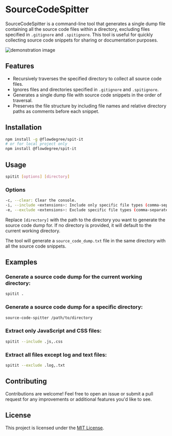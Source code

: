 # SourceCodeSpitter

SourceCodeSpitter is a command-line tool that generates a single dump file containing all the source code files within a directory, excluding files specified in `.gitignore` and `.spitignore`. This tool is useful for quickly collecting source code snippets for sharing or documentation purposes.

![demonstration image](https://github.com/flowdegree/spit-it/blob/main/Demo.gif?raw=true)

## Features

- Recursively traverses the specified directory to collect all source code files.
- Ignores files and directories specified in `.gitignore` and `.spitignore`.
- Generates a single dump file with source code snippets in the order of traversal.
- Preserves the file structure by including file names and relative directory paths as comments before each snippet.

## Installation

```bash
npm install -g @flowdegree/spit-it
# or for local project only
npm install @flowdegree/spit-it
```

## Usage

```bash
spitit [options] [directory]
```

### Options

```bash
-c, --clear: Clear the console.
-i, --include <extensions>: Include only specific file types (comma-separated, e.g., .js,.css). Use this option to limit the extraction to certain file extensions.
-e, --exclude <extensions>: Exclude specific file types (comma-separated, e.g., .log,.txt). Use this option to exclude certain file extensions from the extraction.
```

Replace `[directory]` with the path to the directory you want to generate the source code dump for. If no directory is provided, it will default to the current working directory.

The tool will generate a `source_code_dump.txt` file in the same directory with all the source code snippets.

## Examples

### Generate a source code dump for the current working directory:

```bash
spitit .
```

### Generate a source code dump for a specific directory:

```bash
source-code-spitter /path/to/directory
```

### Extract only JavaScript and CSS files:

```bash
spitit --include .js,.css
```

### Extract all files except log and text files:

```bash
spitit --exclude .log,.txt
```

## Contributing

Contributions are welcome! Feel free to open an issue or submit a pull request for any improvements or additional features you'd like to see.

## License

This project is licensed under the [MIT License](MIT).
